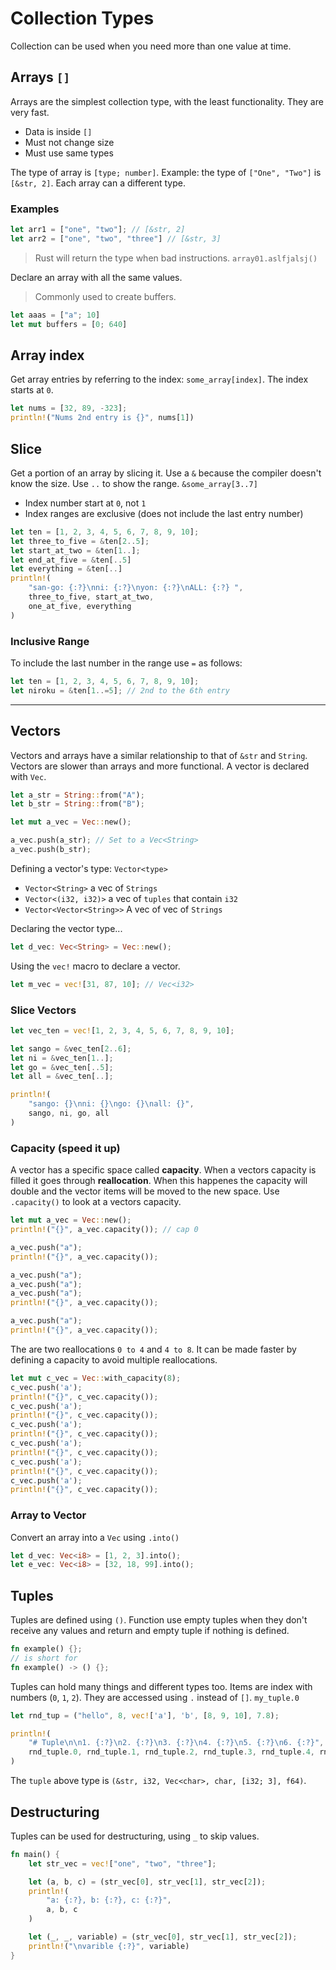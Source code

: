 # Collection Types

Collection can be used when you need more than one value at time.

## Arrays `[]`

Arrays are the simplest collection type, with the least functionality. They are very fast.

- Data is inside `[]`
- Must not change size
- Must use same types

The type of array is `[type; number]`. Example: the type of `["One", "Two"]` is `[&str, 2]`. Each array can a different type.

### Examples

```rust
let arr1 = ["one", "two"]; // [&str, 2]
let arr2 = ["one", "two", "three"] // [&str, 3]
```

> Rust will return the type when bad instructions. `array01.aslfjalsj()`

Declare an array with all the same values.

> Commonly used to create buffers. 

```rust
let aaas = ["a"; 10]
let mut buffers = [0; 640]
```

## Array index

Get array entries by referring to the index: `some_array[index]`. The index starts at `0`. 
```rust
let nums = [32, 89, -323];
println!("Nums 2nd entry is {}", nums[1])
```

## Slice

Get a portion of an array by slicing it. Use a `&` because the compiler doesn't know the size. Use `..` to show the range. `&some_array[3..7]`

- Index number start at `0`, not `1`
- Index ranges are exclusive (does not include the last entry number)

```rust
let ten = [1, 2, 3, 4, 5, 6, 7, 8, 9, 10];
let three_to_five = &ten[2..5];
let start_at_two = &ten[1..];
let end_at_five = &ten[..5]
let everything = &ten[..]
println!(
    "san-go: {:?}\nni: {:?}\nyon: {:?}\nALL: {:?} ",
    three_to_five, start_at_two,
    one_at_five, everything
)
```

### Inclusive Range

To include the last number in the range use `=` as follows:

```rust
let ten = [1, 2, 3, 4, 5, 6, 7, 8, 9, 10];
let niroku = &ten[1..=5]; // 2nd to the 6th entry
```

---

## Vectors

Vectors and arrays have a similar relationship to that of `&str` and `String`. Vectors are slower than arrays and more functional. A vector is declared with `Vec`. 

```rust
let a_str = String::from("A");
let b_str = String::from("B");

let mut a_vec = Vec::new();

a_vec.push(a_str); // Set to a Vec<String>
a_vec.push(b_str);
```

Defining a vector's type: `Vector<type>`
- `Vector<String>` a vec of `Strings`
- `Vector<(i32, i32)>` a vec of `tuples` that contain `i32`
- `Vector<Vector<String>>` A vec of vec of `Strings`

Declaring the vector type...

```rust
let d_vec: Vec<String> = Vec::new();
```

Using the `vec!` macro to declare a vector.

```rust
let m_vec = vec![31, 87, 10]; // Vec<i32>
```

### Slice Vectors

```rust
let vec_ten = vec![1, 2, 3, 4, 5, 6, 7, 8, 9, 10];

let sango = &vec_ten[2..6];
let ni = &vec_ten[1..];
let go = &vec_ten[..5];
let all = &vec_ten[..];

println!(
    "sango: {}\nni: {}\ngo: {}\nall: {}",
    sango, ni, go, all
)
```

### Capacity (speed it up)

A vector has a specific space called **capacity**. When a vectors capacity is filled it goes through **reallocation**. When this happenes the capacity will double and the vector items will be moved to the new space. Use `.capacity()` to look at a vectors capacity.


```rust
let mut a_vec = Vec::new();
println!("{}", a_vec.capacity()); // cap 0

a_vec.push("a");
println!("{}", a_vec.capacity());

a_vec.push("a");
a_vec.push("a");
a_vec.push("a");
println!("{}", a_vec.capacity());

a_vec.push("a");
println!("{}", a_vec.capacity());
```

The are two reallocations `0 to 4` and `4 to 8`. It can be made faster by defining a capacity to avoid multiple reallocations.

```rust
let mut c_vec = Vec::with_capacity(8);
c_vec.push('a');
println!("{}", c_vec.capacity());
c_vec.push('a');
println!("{}", c_vec.capacity());
c_vec.push('a');
println!("{}", c_vec.capacity());
c_vec.push('a');
println!("{}", c_vec.capacity());
c_vec.push('a');
println!("{}", c_vec.capacity());
c_vec.push('a');
println!("{}", c_vec.capacity());
```

### Array to Vector

Convert an array into a `Vec` using `.into()`

```rust
let d_vec: Vec<i8> = [1, 2, 3].into();
let e_vec: Vec<i8> = [32, 18, 99].into();
```

## Tuples

Tuples are defined using `()`. Function use empty tuples when they don't receive any values and return and empty tuple if nothing is defined.

```rust
fn example() {};
// is short for
fn example() -> () {};
```

Tuples can hold many things and different types too. Items are index with numbers (`0`, `1`, `2`). They are accessed using `.` instead of `[]`. `my_tuple.0`

```rust
let rnd_tup = ("hello", 8, vec!['a'], 'b', [8, 9, 10], 7.8);

println!(
    "# Tuple\n\n1. {:?}\n2. {:?}\n3. {:?}\n4. {:?}\n5. {:?}\n6. {:?}",
    rnd_tuple.0, rnd_tuple.1, rnd_tuple.2, rnd_tuple.3, rnd_tuple.4, rnd_tuple.5
)
```

The `tuple` above type is `(&str, i32, Vec<char>, char, [i32; 3], f64)`.


## Destructuring

Tuples can be used for destructuring, using `_` to skip values.

```rust
fn main() {
    let str_vec = vec!["one", "two", "three"];

    let (a, b, c) = (str_vec[0], str_vec[1], str_vec[2]);
    println!(
        "a: {:?}, b: {:?}, c: {:?}",
        a, b, c
    )

    let (_, _, variable) = (str_vec[0], str_vec[1], str_vec[2]);
    println!("\nvarible {:?}", variable)
}
```
